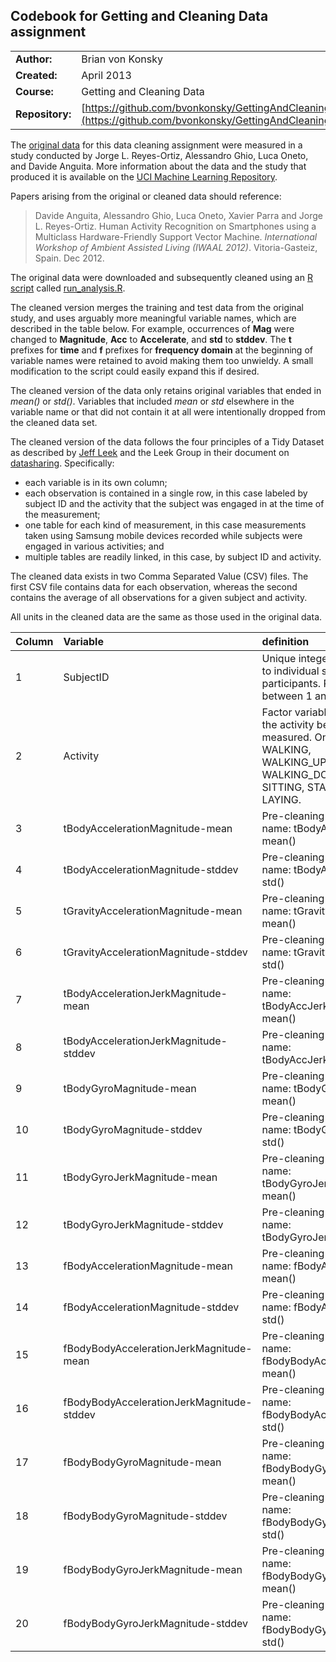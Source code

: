 ## Codebook for Getting and Cleaning Data assignment
|                |                                                          |
|----------------|----------------------------------------------------------|
|**Author:**     | Brian von Konsky
|**Created:**    | April 2013
|**Course:**     | Getting and Cleaning Data
|**Repository:** |  [https://github.com/bvonkonsky/GettingAndCleaningData](https://github.com/bvonkonsky/GettingAndCleaningData)

The [original data](https://d396qusza40orc.cloudfront.net/getdata%2Fprojectfiles%2FUCI%20HAR%20Dataset.zip) for this data cleaning assignment were measured in a study conducted by Jorge L. Reyes-Ortiz, Alessandro Ghio, Luca Oneto, and Davide Anguita.  More information about the data and the study that produced it is available on the [UCI Machine Learning Repository](http://archive.ics.uci.edu/ml/datasets/Human+Activity+Recognition+Using+Smartphones).

Papers arising from the original or cleaned data should reference:

> Davide Anguita, Alessandro Ghio, Luca Oneto, Xavier Parra and Jorge L. Reyes-Ortiz. Human Activity Recognition on Smartphones using a Multiclass Hardware-Friendly Support Vector Machine. _International Workshop of Ambient Assisted Living (IWAAL 2012)_. Vitoria-Gasteiz, Spain. Dec 2012.

The original data were downloaded and subsequently cleaned using an [R script](http://www.r-project.org/) called [run_analysis.R](https://github.com/bvonkonsky/GettingAndCleaningData/blob/master/run_analysis.R).

The cleaned version merges the training and test data from the original study, and uses arguably more meaningful variable names, which are described in the table below. For example, occurrences of **Mag** were changed to **Magnitude**, **Acc** to **Accelerate**, and **std** to **stddev**. The **t** prefixes for **time** and **f** prefixes for **frequency domain** at the beginning of variable names were retained to avoid making them too unwieldy. A small modification to the script could easily expand this if desired.  

The cleaned version of the data only retains original variables that ended in *mean()* or *std()*.  Variables that included *mean* or *std* elsewhere in the variable name or that did not contain it at all were intentionally dropped from the cleaned data set.

The cleaned version of the data follows the four principles of a Tidy Dataset as described by [Jeff Leek](http://biostat.jhsph.edu/~jleek/) and the Leek Group in their document on [datasharing](https://github.com/jtleek/datasharing). Specifically:
* each variable is in its own column;
* each observation is contained in a single row, in this case labeled by subject ID and the activity that the subject was engaged in at the time of the measurement;
* one table for each kind of measurement, in this case measurements taken using Samsung mobile devices recorded while subjects were engaged in various activities; and
* multiple tables are readily linked, in this case, by subject ID and activity.

The cleaned data exists in two Comma Separated Value (CSV) files.  The first CSV file contains data for each observation, whereas the second contains the average of all observations for a given subject and activity.

All units in the cleaned data are the same as those used in the original data.

|Column| Variable                                  | definition                                                     |
|------|:------------------------------------------|:---------------------------------------------------------------|
|1     |SubjectID                                  | Unique integer referring to individual study participants.  Ranges between 1 and 30.
|2     |Activity                                   | Factor variable describing the activity being measured. One of: WALKING, WALKING\_UPSTAIRS, WALKING_DOWNSTAIRS, SITTING, STANDING, LAYING.
|3     |tBodyAccelerationMagnitude-mean            | Pre-cleaning variable name: tBodyAccMag-mean()
|4     |tBodyAccelerationMagnitude-stddev          | Pre-cleaning variable name: tBodyAccMag-std()
|5     |tGravityAccelerationMagnitude-mean         | Pre-cleaning variable name: tGravityAccMag-mean()
|6     |tGravityAccelerationMagnitude-stddev       | Pre-cleaning variable name: tGravityAccMag-std()
|7     |tBodyAccelerationJerkMagnitude-mean        | Pre-cleaning variable name: tBodyAccJerkMag-mean()
|8     |tBodyAccelerationJerkMagnitude-stddev      | Pre-cleaning variable name: tBodyAccJerkMag-std() 
|9     |tBodyGyroMagnitude-mean                    | Pre-cleaning variable name: tBodyGyroMag-mean()
|10    |tBodyGyroMagnitude-stddev                  | Pre-cleaning variable name: tBodyGyroMag-std()
|11    |tBodyGyroJerkMagnitude-mean                | Pre-cleaning variable name: tBodyGyroJerkMag-mean()
|12    |tBodyGyroJerkMagnitude-stddev              | Pre-cleaning variable name: tBodyGyroJerkMag-std()
|13    |fBodyAccelerationMagnitude-mean            | Pre-cleaning variable name: fBodyAccMag-mean() 
|14    |fBodyAccelerationMagnitude-stddev          | Pre-cleaning variable name: fBodyAccMag-std()
|15    |fBodyBodyAccelerationJerkMagnitude-mean    | Pre-cleaning variable name: fBodyBodyAccJerkMag-mean()
|16    |fBodyBodyAccelerationJerkMagnitude-stddev  | Pre-cleaning variable name: fBodyBodyAccJerkMag-std()
|17    |fBodyBodyGyroMagnitude-mean                | Pre-cleaning variable name: fBodyBodyGyroMag-mean()
|18    |fBodyBodyGyroMagnitude-stddev              | Pre-cleaning variable name: fBodyBodyGyroMag-std()
|19    |fBodyBodyGyroJerkMagnitude-mean            | Pre-cleaning variable name: fBodyBodyGyroJerkMag-mean()
|20    |fBodyBodyGyroJerkMagnitude-stddev          | Pre-cleaning variable name: fBodyBodyGyroJerkMag-std()
